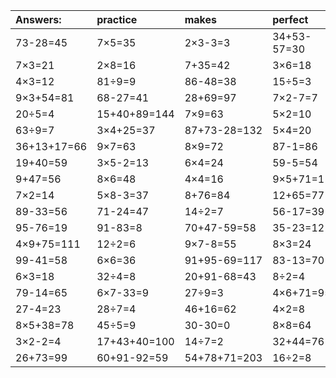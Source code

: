 | Answers: | practice | makes | perfect | ! |
| :--- | :--- | :--- | :--- | :--- |
| 73-28=45 | 7×5=35 | 2×3-3=3 | 34+53-57=30 | 63-5=58 | 
| 7×3=21 | 2×8=16 | 7+35=42 | 3×6=18 | 5×6-17=13 | 
| 4×3=12 | 81÷9=9 | 86-48=38 | 15÷5=3 | 6×9=54 | 
| 9×3+54=81 | 68-27=41 | 28+69=97 | 7×2-7=7 | 5×6=30 | 
| 20÷5=4 | 15+40+89=144 | 7×9=63 | 5×2=10 | 6×2=12 | 
| 63÷9=7 | 3×4+25=37 | 87+73-28=132 | 5×4=20 | 86-20=66 | 
| 36+13+17=66 | 9×7=63 | 8×9=72 | 87-1=86 | 54+72-98=28 | 
| 19+40=59 | 3×5-2=13 | 6×4=24 | 59-5=54 | 3×5=15 | 
| 9+47=56 | 8×6=48 | 4×4=16 | 9×5+71=116 | 35+14-12=37 | 
| 7×2=14 | 5×8-3=37 | 8+76=84 | 12+65=77 | 8÷4=2 | 
| 89-33=56 | 71-24=47 | 14÷2=7 | 56-17=39 | 3×9-18=9 | 
| 95-76=19 | 91-83=8 | 70+47-59=58 | 35-23=12 | 7×4=28 | 
| 4×9+75=111 | 12÷2=6 | 9×7-8=55 | 8×3=24 | 25+66=91 | 
| 99-41=58 | 6×6=36 | 91+95-69=117 | 83-13=70 | 3×3=9 | 
| 6×3=18 | 32÷4=8 | 20+91-68=43 | 8÷2=4 | 4×8=32 | 
| 79-14=65 | 6×7-33=9 | 27÷9=3 | 4×6+71=95 | 54+44+75=173 | 
| 27-4=23 | 28÷7=4 | 46+16=62 | 4×2=8 | 89-4=85 | 
| 8×5+38=78 | 45÷5=9 | 30-30=0 | 8×8=64 | 4×9=36 | 
| 3×2-2=4 | 17+43+40=100 | 14÷7=2 | 32+44=76 | 2×3=6 | 
| 26+73=99 | 60+91-92=59 | 54+78+71=203 | 16÷2=8 | 49+89+67=205 | 
